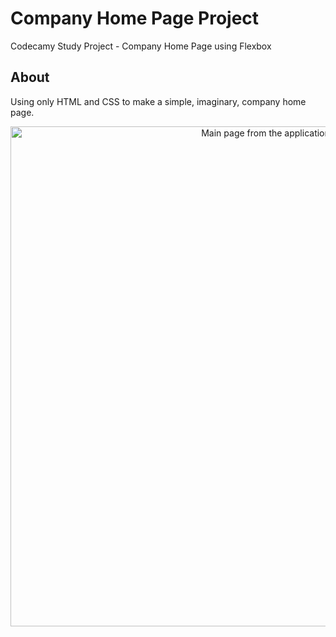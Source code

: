 # Company Home Page Project
Codecamy Study Project - Company Home Page using Flexbox

## About
Using only HTML and CSS to make a simple, imaginary, company home page.

<p align="center">
  <img src="/images/home-image.jpg" alt="Main page from the application" width="800" />
</p>
